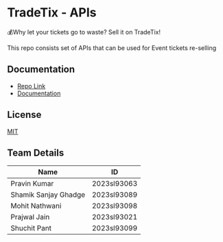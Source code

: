 
# TradeTix - APIs

💰Why let your tickets go to waste? Sell it on TradeTix!

This repo consists set of APIs that can be used for Event tickets re-selling

## Documentation

- [Repo Link](https://github.com/ShamikG17/tradetix-backend)
- [Documentation](https://bitsapibp2024.github.io/TeamB05/)


## License

[MIT](https://github.com/BITSAPIBP2024/TeamB10/blob/main/LICENSE)


## Team Details 

| Name                 |      ID        |
| -------------------- | -------------- |
| Pravin Kumar         | 2023sl93063    |
| Shamik Sanjay Ghadge | 2023sl93089    |
| Mohit Nathwani       | 2023sl93098    |
| Prajwal Jain         | 2023sl93021    |
| Shuchit Pant         | 2023sl93099    |

